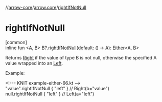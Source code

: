 //[arrow-core](../../index.md)/[arrow.core](index.md)/[rightIfNotNull](right-if-not-null.md)

# rightIfNotNull

[common]\
inline fun &lt;[A](right-if-not-null.md), [B](right-if-not-null.md)&gt; [B](right-if-not-null.md)?.[rightIfNotNull](right-if-not-null.md)(default: () -&gt; [A](right-if-not-null.md)): [Either](-either/index.md)&lt;[A](right-if-not-null.md), [B](right-if-not-null.md)&gt;

Returns [Right](-either/-right/index.md) if the value of type B is not null, otherwise the specified A value wrapped into an [Left](-either/-left/index.md).

Example:

&lt;!--- KNIT example-either-66.kt --&gt;\
"value".rightIfNotNull { "left" } // Right(b="value")\
null.rightIfNotNull { "left" }    // Left(a="left")<!--- KNIT example-either-67.kt -->
